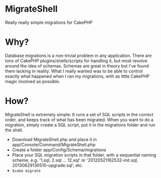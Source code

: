 MigrateShell
============

Really really simple migrations for CakePHP
# Why?
 Database migrations is a non-trivial problem in any application. There are tons of CakePHP plugins/shells/scripts for handling it, but most revolve around the idea of schemas. Schemas are great in theory but I've found them lacking in reality. What I really wanted was to be able to control exactly what happened when I ran my migrations, with as little CakePHP magic involved as possible.
 
# How?

MigrateShell is extremely simple: It runs a set of SQL scripts in the correct order, and keeps track of what has been migrated. When you want to do a migration, simply create a SQL script, put it in the migrations folder and run the shell.

 - Download MigrateShell.php and place it in app/Console/Command/MigrateShell.php
 - Create a folder app/Config/Schema/migrations
 - Place your SQL migration scripts in that folder, with a sequential naming scheme, e.g. '1.sql, 2.sql ... 12.sql' or '20120521162532-init.sql, 20130629130510-upgrade.sql', etc.
 - ``` $cake migrate ```